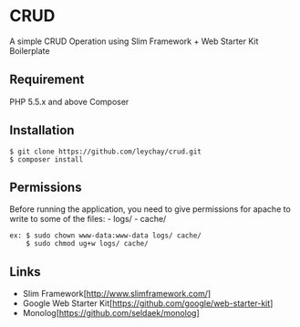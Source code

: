 # CRUD
A simple CRUD Operation using Slim Framework + Web Starter Kit Boilerplate

## Requirement
PHP 5.5.x and above
Composer

## Installation
    $ git clone https://github.com/leychay/crud.git
    $ composer install

## Permissions
Before running the application, you need to give permissions for apache to write to some of the files:
    - logs/
    - cache/

    ex: $ sudo chown www-data:www-data logs/ cache/
        $ sudo chmod ug+w logs/ cache/

## Links
* Slim Framework[http://www.slimframework.com/]
* Google Web Starter Kit[https://github.com/google/web-starter-kit]
* Monolog[https://github.com/seldaek/monolog]
